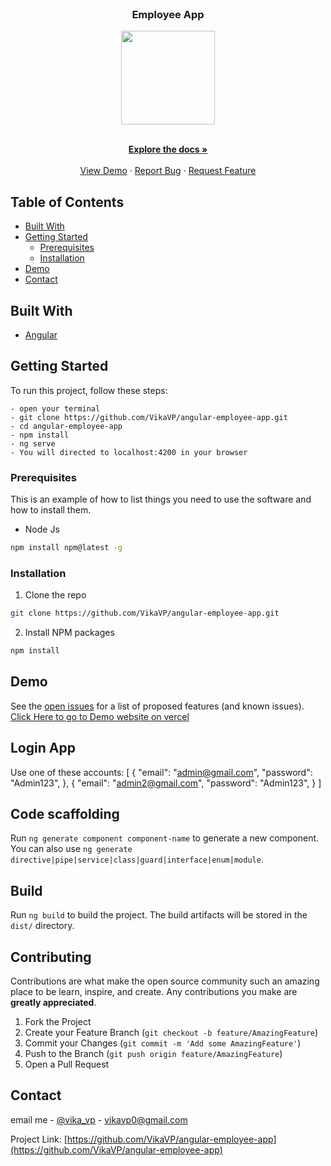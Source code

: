 <br />
<p align="center">

  <h3 align="center">Employee App</h3>
  <p align="center">
    <img width="150" src="https://img.shields.io/badge/Angular-DD0031?style=for-the-badge&logo=angular&logoColor=white"/>
  </p>

  <p align="center">
    <br />
    <a href="https://github.com/VikaVP/angular-employee-app"><strong>Explore the docs »</strong></a>
    <br />
    <br />
    <a href="https://github.com/VikaVP/angular-employee-app">View Demo</a>
    ·
    <a href="https://github.com/VikaVP/angular-employee-app/issues">Report Bug</a>
    ·
    <a href="https://github.com/VikaVP/angular-employee-app/issues">Request Feature</a>
  </p>
</p>

<!-- TABLE OF CONTENTS -->

## Table of Contents

- [Built With](#built-with)
- [Getting Started](#getting-started)
  - [Prerequisites](#prerequisites)
  - [Installation](#installation)
- [Demo](#demo)
- [Contact](#contact)


## Built With

- [Angular](https://github.com/angular/angular-cli)
 
  <!-- GETTING STARTED -->

## Getting Started

To run this project, follow these steps:

```
- open your terminal
- git clone https://github.com/VikaVP/angular-employee-app.git
- cd angular-employee-app
- npm install
- ng serve
- You will directed to localhost:4200 in your browser
```

### Prerequisites

This is an example of how to list things you need to use the software and how to install them.

- Node Js

```sh
npm install npm@latest -g
```

### Installation

1. Clone the repo

```sh
git clone https://github.com/VikaVP/angular-employee-app.git
```

2. Install NPM packages

```sh
npm install
```

<!-- DEM0 -->

## Demo

See the [open issues](https://github.com/VikaVP/angular-employee-app/issues) for a list of proposed features (and known issues).
[Click Here to go to Demo website on vercel](https://angular-employee-app-24l5.vercel.app//)

## Login App

Use one of these accounts:
[
    {
        "email": "admin@gmail.com",
        "password": "Admin123",
    },
    {
        "email": "admin2@gmail.com",
        "password": "Admin123",
    }
]

## Code scaffolding

Run `ng generate component component-name` to generate a new component. You can also use `ng generate directive|pipe|service|class|guard|interface|enum|module`.

## Build

Run `ng build` to build the project. The build artifacts will be stored in the `dist/` directory.

<!-- CONTRIBUTING -->

## Contributing

Contributions are what make the open source community such an amazing place to be learn, inspire, and create. Any contributions you make are **greatly appreciated**.

1. Fork the Project
2. Create your Feature Branch (`git checkout -b feature/AmazingFeature`)
3. Commit your Changes (`git commit -m 'Add some AmazingFeature'`)
4. Push to the Branch (`git push origin feature/AmazingFeature`)
5. Open a Pull Request

<!-- CONTACT -->

## Contact

email me - [@vika_vp](vikavp0@gmail.com) - vikavp0@gmail.com

Project Link: [https://github.com/VikaVP/angular-employee-app](https://github.com/VikaVP/angular-employee-app)
